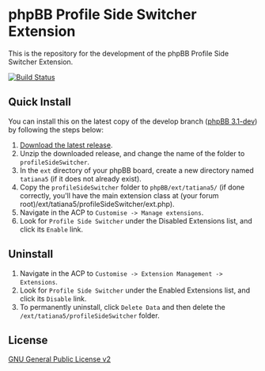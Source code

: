 # phpBB Profile Side Switcher Extension

This is the repository for the development of the phpBB Profile Side Switcher Extension.

[![Build Status](https://travis-ci.org/Tatiana5/profile_side_switcher.svg)](https://travis-ci.org/Tatiana5/profile_side_switcher)

## Quick Install
You can install this on the latest copy of the develop branch ([phpBB 3.1-dev](https://github.com/phpbb/phpbb3)) by following the steps below:

1. [Download the latest release](https://github.com/Tatiana5/profile_side_switcher).
2. Unzip the downloaded release, and change the name of the folder to `profileSideSwitcher`.
3. In the `ext` directory of your phpBB board, create a new directory named `tatiana5` (if it does not already exist).
4. Copy the `profileSideSwitcher` folder to `phpBB/ext/tatiana5/` (if done correctly, you'll have the main extension class at (your forum root)/ext/tatiana5/profileSideSwitcher/ext.php).
5. Navigate in the ACP to `Customise -> Manage extensions`.
6. Look for `Profile Side Switcher` under the Disabled Extensions list, and click its `Enable` link.

## Uninstall

1. Navigate in the ACP to `Customise -> Extension Management -> Extensions`.
2. Look for `Profile Side Switcher` under the Enabled Extensions list, and click its `Disable` link.
3. To permanently uninstall, click `Delete Data` and then delete the `/ext/tatiana5/profileSideSwitcher` folder.

## License
[GNU General Public License v2](http://opensource.org/licenses/GPL-2.0)
